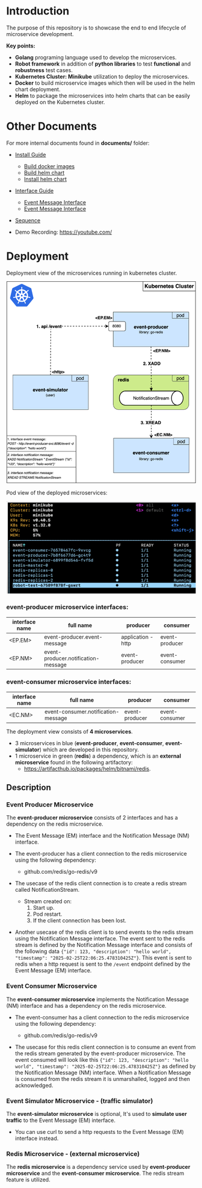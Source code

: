 # Introduction

The purpose of this repository is to showcase the end to end lifecycle of microservice development.

**Key points:**

* **Golang** programing language used to develop the microservices. 
* **Robot framework** in addition of **python libraries** to test **functional** and **robustness** test cases.
* **Kubernetes Cluster: Minikube** utilization to deploy the microservices.
* **Docker** to build microservice images which then will be used in the helm chart deployment.
* **Helm** to package the microservices into helm charts that can be easily deployed on the Kubernetes cluster.

# Other Documents

For more internal documents found in **documents/** folder: 

* [Install Guide](documents/InstallGuide.md#installation-guide)
  * [Build docker images](documents/InstallGuide.md#1-build-docker-images)
  * [Build helm chart](documents/InstallGuide.md#2-build-the-helm-chart)
  * [Install helm chart](documents/InstallGuide.md#3-installation)
* [Interface Guide](documents/InterfaceGuide#interfaces)
  * [Event Message Interface](documents/InterfaceGuide#1-event-message-em---interface)
  * [Event Message Interface](documents/InterfaceGuide#2-notification-message-nm---interface)
* [Sequence](documents/Sequence.md)

* Demo Recording: https://youtube.com/

# Deployment

Deployment view of the microservices running in kubernetes cluster.

<img src="documents/images/deployment.png" alt="drawing" width="602"/>

Pod view of the deployed microservices:

<img src="documents/images/pods.png" alt="drawing" width="527"/>


### event-producer microservice interfaces:

| interface name | full name                           | producer           | consumer       |
|----------------|-------------------------------------|--------------------|----------------|
| <EP.EM>        | event-producer.event-message        | application - http | event-producer |
| <EP.NM>        | event-producer.notification-message | event-producer     | event-consumer |

### event-consumer microservice interfaces:

| interface name | full name                           | producer           | consumer       |
|----------------|-------------------------------------|--------------------|----------------|
| <EC.NM>        | event-consumer.notification-message | event-producer     | event-consumer |

The deployment view consists of **4 microservices**.

- 3 microservices in blue (**event-producer**, **event-consumer**, **event-simulator**) which are developed in this repository.
- 1 microservice in green (**redis**) a dependency, which is an **external microservice** found in the following artifactory:
  - https://artifacthub.io/packages/helm/bitnami/redis.

## Description

### Event Producer Microservice

The **event-producer microservice** consists of 2 interfaces and has a dependency on the redis microservice.

- The Event Message (EM) interface and the Notification Message (NM) interface.

- The event-producer has a client connection to the redis microservice using the following dependency:
  - github.com/redis/go-redis/v9
  
- The usecase of the redis client connection is to create a redis stream called NotificationStream.
  - Stream created on:
       1. Start up.
       2. Pod restart.
       3. If the client connection has been lost. 
- Another usecase of the redis client is to send events to the redis stream using the Notification Message interface.
The event sent to the redis stream is defined by the Notification Message interface and consists of the following data
`{"id": 123, "description": "hello world", "timestamp": "2025-02-25T22:06:25.478310425Z"}`. This event is sent to redis
when a http request is sent to the `/event` endpoint defined by the Event Message (EM) interface. 


### Event Consumer Microservice

The **event-consumer microservice** implements the Notification Message (NM) interface and has a dependency on the redis microservice.

- The event-consumer has a client connection to the redis microservice using the following dependency:
  - github.com/redis/go-redis/v9

- The usecase for this redis client connection is to consume an event from the redis stream generated by the event-producer microservice.
The event consumed will look like this `{"id": 123, "description": "hello world", "timestamp": "2025-02-25T22:06:25.478310425Z"}` as defined
by the Notification Message (NM) interface. When a Notification Message is consumed from the redis stream it is unmarshalled, logged and then acknowledged. 


### Event Simulator Microservice - (traffic simulator)

The **event-simulator microservice** is optional, It's used to **simulate user traffic** to the Event Message (EM) interface.
- You can use curl to send a http requests to the Event Message (EM) interface instead.

### Redis Microservice - (external microservice)

The **redis microservice** is a dependency service used by **event-producer microservice** and the **event-consumer microservice**.
The redis stream feature is utilized.
